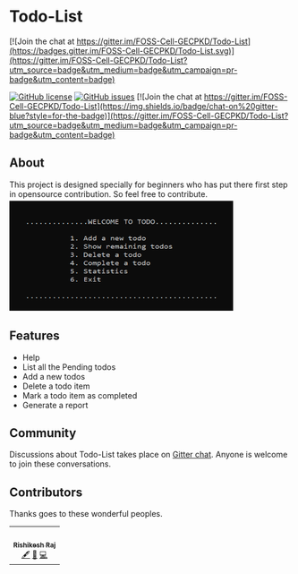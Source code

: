 # Todo-List
[![Join the chat at https://gitter.im/FOSS-Cell-GECPKD/Todo-List](https://badges.gitter.im/FOSS-Cell-GECPKD/Todo-List.svg)](https://gitter.im/FOSS-Cell-GECPKD/Todo-List?utm_source=badge&utm_medium=badge&utm_campaign=pr-badge&utm_content=badge)

[![GitHub license](https://img.shields.io/github/license/FOSS-Cell-GECPKD/Todo-List?style=for-the-badge)](https://github.com/FOSS-Cell-GECPKD/Todo-List/blob/master/LICENSE)
[![GitHub issues](https://img.shields.io/github/issues/FOSS-Cell-GECPKD/Todo-List?style=for-the-badge)](https://github.com/FOSS-Cell-GECPKD/Todo-List/issues)
[![Join the chat at https://gitter.im/FOSS-Cell-GECPKD/Todo-List](https://img.shields.io/badge/chat-on%20gitter-blue?style=for-the-badge)](https://gitter.im/FOSS-Cell-GECPKD/Todo-List?utm_source=badge&utm_medium=badge&utm_campaign=pr-badge&utm_content=badge)
## About
This project is designed specially for beginners who has put there first step in opensource contribution. So feel free to contribute.
<br/>
<img src="demo.png" width="400px;" height="200px;">
## Features
- Help
- List all the Pending todos
- Add a new todos
- Delete a todo item
- Mark a todo item as completed
- Generate a report
## Community
Discussions about Todo-List takes place on <a href="https://gitter.im/FOSS-Cell-GECPKD/Todo-List">Gitter chat</a>. Anyone is welcome to join these conversations.


## Contributors
Thanks goes to these wonderful peoples.
<!-- ALL-CONTRIBUTORS-LIST:START - Do not remove or modify this section -->
<!-- prettier-ignore-start -->
<!-- markdownlint-disable -->

<table>
  <tr>
    <td align="center"><a href="https://rishikeshrajrxl.github.io/#/"><img src="https://avatars1.githubusercontent.com/u/48375834?v=4" width="100px;" alt=""/><br /><sub><b>Rishikesh Raj</b></sub></a><br /><a href="#" title="Content">🖋</a> <a href="https://github.com/FOSS-Cell-GECPKD/Todo-List" title="Documentation">📖</a> <a href="https://github.com/Rishikeshrajrxl" title="Code">💻</a></td>
  </tr>
  </table>
